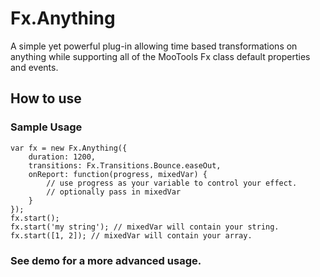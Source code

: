 Fx.Anything
===========

A simple yet powerful plug-in allowing time based transformations on anything while supporting all of the MooTools Fx class default properties and events.

How to use
----------

### Sample Usage
	var fx = new Fx.Anything({
		duration: 1200,
		transitions: Fx.Transitions.Bounce.easeOut,
		onReport: function(progress, mixedVar) {
			// use progress as your variable to control your effect.
			// optionally pass in mixedVar 
		}
	});
	fx.start();
	fx.start('my string'); // mixedVar will contain your string.
	fx.start([1, 2]); // mixedVar will contain your array.
	
### See demo for a more advanced usage.
